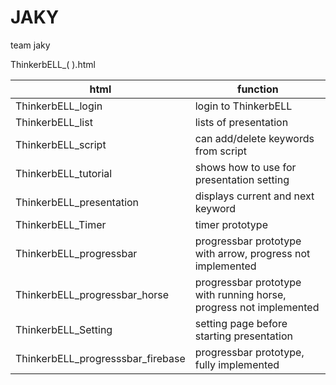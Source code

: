 # JAKY
team jaky

ThinkerbELL_(   ).html

|  <center>html</center> |  <center>function</center> |
|:--------|:--------|
| ThinkerbELL_login | login to ThinkerbELL |
| ThinkerbELL_list | lists of presentation |
| ThinkerbELL_script | can add/delete keywords from script |
| ThinkerbELL_tutorial | shows how to use for presentation setting |
| ThinkerbELL_presentation | displays current and next keyword |
| ThinkerbELL_Timer | timer prototype |
| ThinkerbELL_progressbar | progressbar prototype with arrow, progress not implemented |
| ThinkerbELL_progressbar_horse | progressbar prototype with running horse, progress not implemented |
| ThinkerbELL_Setting | setting page before starting presentation |
| ThinkerbELL_progresssbar_firebase | progressbar prototype, fully implemented |

